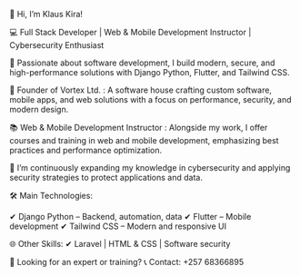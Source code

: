 👋 Hi, I’m Klaus Kira!

💻 Full Stack Developer | Web & Mobile Development Instructor | Cybersecurity Enthusiast

🚀 Passionate about software development, I build modern, secure, and high-performance solutions with Django Python, Flutter, and Tailwind CSS.

🏢 Founder of Vortex Ltd. : A software house crafting custom software, mobile apps, and web solutions with a focus on performance, security, and modern design.

📚 Web & Mobile Development Instructor :
Alongside my work, I offer courses and training in web and mobile development, emphasizing best practices and performance optimization.

🔐 I’m continuously expanding my knowledge in cybersecurity and applying security strategies to protect applications and data.

🛠️ Main Technologies:

✔ Django Python – Backend, automation, data
✔ Flutter – Mobile development
✔ Tailwind CSS – Modern and responsive UI

🌐 Other Skills:
✔ Laravel | HTML & CSS | Software security

📩 Looking for an expert or training?
📞 Contact: +257 68366895



<!---
klauskira07/klauskira07 is a ✨ special ✨ repository because its `README.md` (this file) appears on your GitHub profile.
You can click the Preview link to take a look at your changes.
--->
